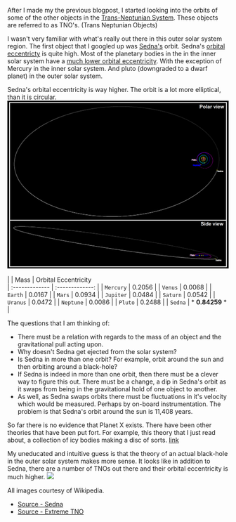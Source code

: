 After I made my the previous blogpost, I started looking into the orbits of some of the other objects in the [Trans-Neptunian System](https://en.wikipedia.org/wiki/Trans-Neptunian_object). These objects are referred to as TNO's. (Trans Neptunian Objects)

I wasn't very familiar with what's really out there in this outer solar system region. The first object that I googled up was [Sedna's](https://en.wikipedia.org/wiki/90377_Sedna) orbit. Sedna's [orbital eccentricty](https://en.wikipedia.org/wiki/Orbital_eccentricity) is quite high. Most of the planetary bodies in the in the inner solar system have a [much lower orbital eccentricity](https://nssdc.gsfc.nasa.gov/planetary/factsheet/). With the exception of Mercury in the inner solar system. And pluto (downgraded to a dwarf planet) in the outer solar system.     

Sedna's orbital eccentricity is way higher. The orbit is a lot more elliptical, than it is circular. 
<img src="/assets/images/sedna-orbit.png">

| | Mass  | Orbital Eccentricity  
| :------------- | :-------------: |
| `Mercury` | 0.2056 | 
| `Venus` | 0.0068 | 
| `Earth` | 0.0167 | 
| `Mars` | 0.0934 | 
| `Jupiter` | 0.0484 | 
| `Saturn` | 0.0542 | 
| `Uranus` | 0.0472 |
| `Neptune` | 0.0086 |
| `Pluto` |  0.2488 | 
| `Sedna` | * **0.84259** *  | 



The questions that I am thinking of:
* There must be a relation with regards to the mass of an object and the gravitational pull acting upon. 
* Why doesn't Sedna get ejected from the solar system?
* Is Sedna in more than one orbit? For example, orbit around the sun and then orbiting around a black-hole?
* If Sedna is indeed in more than one orbit, then there must be a clever way to figure this out. There must be a change, a dip in Sedna's orbit as it swaps from being in the gravitational hold of one object to another. 
* As well, as Sedna swaps orbits there must be fluctuations in it's velocity which would be measured. Perhaps by on-board instrumentation. The problem is that Sedna's orbit around the sun is 11,408 years. 

So far there is no evidence that Planet X exists. There have been other theories that have been put fort. For example, this theory that I just read about, a collection of icy bodies making a disc of sorts. [link](https://medium.com/predict/planet-nine-ruled-out-as-the-cause-of-outer-solar-system-mystery-orbits-9846266bd073)

My uneducated and intuitive guess is that the theory of an actual black-hole in the outer solar system makes more sense. It looks like in addition to Sedna, there are a number of TNOs out there and their orbital eccentricity is much higher.
<img src="/assets/images/tno-orbit.png">


All images courtesy of Wikipedia. 
* [Source - Sedna](https://en.wikipedia.org/wiki/90377_Sedna)
* [Source - Extreme TNO](https://en.wikipedia.org/wiki/Extreme_trans-Neptunian_object)
